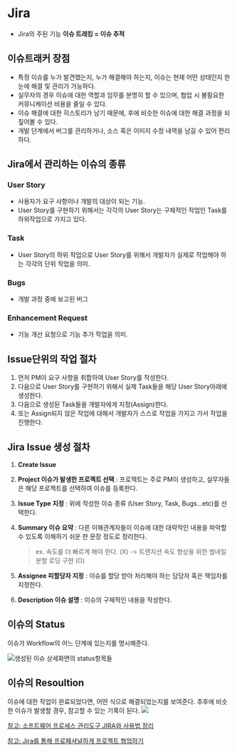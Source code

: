 # Jira
- Jira의 주된 기능 **이슈 트래킹 = 이슈 추적**

## 이슈트래커 장점
- 특정 이슈를 누가 발견했는지, 누가 해결해야 하는지, 이슈는 현재 어떤 상태인지 한눈에 해결 및 관리가 가능하다.
- 실무자의 경우 이슈에 대한 역할과 임무를 분명히 할 수 있으며, 협업 시 불필요한 커뮤니케이션 비용을 줄일 수 있다.
- 이슈 해결에 대한 히스토리가 남기 때문에, 후에 비슷한 이슈에 대한 해결 과정을 되짚어볼 수 있다.
- 개발 단계에서 버그를 관리하거나, 소스 혹은 이미지 수정 내역을 남길 수 있어 편리하다.

## Jira에서 관리하는 이슈의 종류
### User Story
- 사용자가 요구 사항이나 개발의 대상이 되는 기능. 
- User Story를 구현하기 위해서는 각각의 User Story는 구체적인 작업인 Task를 하위작업으로 가지고 있다.

### Task
- User Story의 하위 작업으로 User Story를 위해서 개발자가 실제로 작업해야 하는 각각의 단위 작업을 의미.

### Bugs
- 개발 과정 중에 보고된 버그

### Enhancement Request
- 기능 개선 요청으로 기능 추가 작업을 의미.


## Issue단위의 작업 절차
1. 먼저 PM이 요구 사항을 취합하여 User Story를 작성한다.
2. 다음으로 User Story를 구현하기 위해서 실제 Task들을 해당 User Story아래에 생성한다.
3. 다음으로 생성된 Task들을 개발자에게 지정(Assign)한다.
4. 또는 Assign되지 않은 작업에 대해서 개발자가 스스로 작업을 가지고 가서 작업을 진행한다.

## Jira Issue 생성 절차
1. **Create Issue** 
2. **Project 이슈가 발생한 프로젝트 선택** : 프로젝트는 주로 PM이 생성하고, 실무자들은 해당 프로젝트를 선택하여 이슈를 등록한다.
3. **Issue Type 지정** : 위에 작성한 이슈 종류 (User Story, Task, Bugs...etc)를 선택한다.
4. **Summary 이슈 요약** : 다른 이해관계자들이 이슈에 대한 대략적인 내용을 파악할 수 있도록 이해하기 쉬운 한 문장 정도로 정리한다.
	
	> ex. 속도를 더 빠르게 해야 한다. (X)
		-> 트랜지션 속도 향상을 위한 썸네일 분할 로딩 구현 (O)
5. **Assignee 피할당자 지정** : 이슈를 할당 받아 처리해야 하는 담당자 혹은 책임자를 지정한다.
6. **Description 이슈 설명** : 이슈의 구체적인 내용을 작성한다.

## 이슈의 Status
이슈가 Workflow의 어느 단계에 있는지를 명시해준다.

![생성된 이슈 상세화면의 status항목들](https://66.media.tumblr.com/ce3d8d8a55b592832b0168ba7be83eb0/tumblr_inline_mut3jtpiw01snemdk.png)


## 이슈의 Resoultion
이슈에 대한 작업이 완료되었다면, 어떤 식으로 해결되었는지를 보여준다.
추후에 비슷한 이슈가 발생할 경우, 참고할 수 있는 기록이 된다.
![](https://66.media.tumblr.com/de37924b72d77634e4968a032b21f1a8/tumblr_inline_mut44vIS9f1snemdk.png)


[참고: 소프트웨어 프로세스 관리도구 JIRA와 사용법 정리](http://hellogohn.com/post_one160)

[참고: Jira를 통해 프로페셔널하게 프로젝트 협업하기](http://uxd.team.handstudio.net/post/64286399069/jira%EB%A5%BC-%ED%86%B5%ED%95%B4-%ED%94%84%EB%A1%9C%ED%8E%98%EC%85%94%EB%84%90%ED%95%98%EA%B2%8C-%ED%94%84%EB%A1%9C%EC%A0%9D%ED%8A%B8-%ED%98%91%EC%97%85%ED%95%98%EA%B8%B0)
